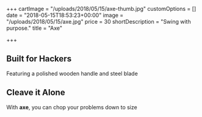 +++
cartImage = "/uploads/2018/05/15/axe-thumb.jpg"
customOptions = []
date = "2018-05-15T18:53:23+00:00"
image = "/uploads/2018/05/15/axe.jpg"
price = 30
shortDescription = "Swing with purpose."
title = "Axe"

+++
## Built for Hackers

Featuring a polished wooden handle and steel blade

## Cleave it Alone

With **axe**, you can chop your problems down to size
